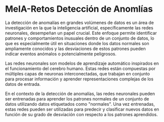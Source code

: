 # MeIA-Retos Detección de Anomlías

La detección de anomalías en grandes volúmenes de datos es un área de investigación en la que la inteligencia artificial, específicamente las redes neuronales, desempeñan un papel crucial. Este enfoque permite identificar patrones y comportamientos inusuales dentro de un conjunto de datos, lo que es especialmente útil en situaciones donde los datos normales son ampliamente conocidos y las desviaciones de estos patrones pueden indicar eventos anómalos o potencialmente peligrosos.

Las redes neuronales son modelos de aprendizaje automático inspirados en el funcionamiento del cerebro humano. Estas redes están compuestas por múltiples capas de neuronas interconectadas, que trabajan en conjunto para procesar información y aprender representaciones complejas de los datos de entrada.

En el contexto de la detección de anomalías, las redes neuronales pueden ser entrenadas para aprender los patrones normales de un conjunto de datos utilizando datos etiquetados como "normales". Una vez entrenadas, estas redes pueden ser utilizadas para predecir y clasificar nuevos datos en función de su grado de desviación con respecto a los patrones aprendidos.
